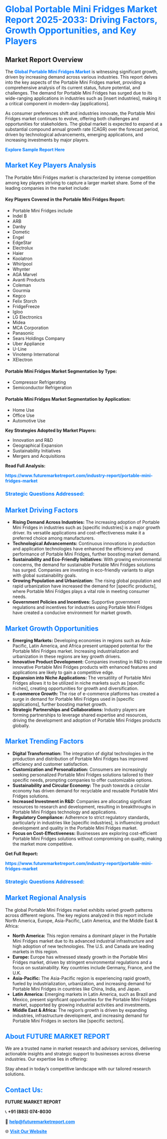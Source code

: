 <h1 style="color: #007BFF;">Global Portable Mini Fridges Market Report 2025-2033: Driving Factors, Growth Opportunities, and Key Players</h1>

<section id="overview">
<h2>Market Report Overview</h2>
<p>The <a href="https://www.futuremarketreport.com/industry-report/portable-mini-fridges-market" style="color: #007BFF; text-decoration: none;"><strong>Global Portable Mini Fridges Market</strong></a> is witnessing significant growth, driven by increasing demand across various industries. This report delves into the key aspects of the Portable Mini Fridges market, providing a comprehensive analysis of its current status, future potential, and challenges. The demand for Portable Mini Fridges has surged due to its wide-ranging applications in industries such as [insert industries], making it a critical component in modern-day [applications].</p>
<p>As consumer preferences shift and industries innovate, the Portable Mini Fridges market continues to evolve, offering both challenges and opportunities for stakeholders. The global market is expected to expand at a substantial compound annual growth rate (CAGR) over the forecast period, driven by technological advancements, emerging applications, and increasing investments by major players.</p>
</section>

<section id="overview">
<p><a href="https://www.futuremarketreport.com/request-sample/reportId=100091" style="color: #007BFF; text-decoration: none;"><strong>Explore Sample Report Here</strong></a></p>
</section>

<section id="key-players">
<h2 style="color: #007BFF;">Market Key Players Analysis</h2>
<p>The Portable Mini Fridges market is characterized by intense competition among key players striving to capture a larger market share. Some of the leading companies in the market include:</p>
<h4>Key Players Covered in the Portable Mini Fridges Report:</h4>
<ul><li>Portable Mini Fridges include</li><li>Indel B</li><li>ARB</li><li>Danby</li><li>Dometic</li><li>Engel</li><li>EdgeStar</li><li>Electrolux</li><li>Haier</li><li>Koolatron</li><li>Whirlpool</li><li>Whynter</li><li>AGA Marvel</li><li>Avanti Products</li><li>Coleman</li><li>Gourmia</li><li>Kegco</li><li>Felix Storch</li><li>FridgeFreeze</li><li>Igloo</li><li>LG Electronics</li><li>Midea</li><li>MCA Corporation</li><li>Panasonic</li><li>Sears Holdings Company</li><li>Uber Appliance</li><li>U-Line</li><li>Vinotemp International</li><li>XElectron</li></ul>
<h4>Portable Mini Fridges Market Segmentation by Type:</h4>
<ul><li>Compressor Refrigerating</li><li>Semiconductor Refrigeration</li></ul>

<h4>Portable Mini Fridges Market Segmentation by Application:</h4>
<ul><li>Home Use</li><li>Office Use</li><li>Automotive Use</li></ul>
<p><strong>Key Strategies Adopted by Market Players:</strong></p>
<ul>
<li>Innovation and R&D</li>
<li>Geographical Expansion</li>
<li>Sustainability Initiatives</li>
<li>Mergers and Acquisitions</li>
</ul>
</section>

<section>
<p><strong>Read Full Analysis: </strong></p><a href="https://www.futuremarketreport.com/industry-report/portable-mini-fridges-market" style="color: #007BFF; text-decoration: none;"><strong>https://www.futuremarketreport.com/industry-report/portable-mini-fridges-market</strong></a>
<h3 style="color: #007BFF;">Strategic Questions Addressed:</h3>
</section>

<section id="driving-factors">
<h2 style="color: #007BFF;">Market Driving Factors</h2>
<ul>
<li><strong>Rising Demand Across Industries:</strong> The increasing adoption of Portable Mini Fridges in industries such as [specific industries] is a major growth driver. Its versatile applications and cost-effectiveness make it a preferred choice among manufacturers.</li>
<li><strong>Technological Advancements:</strong> Continuous innovations in production and application technologies have enhanced the efficiency and performance of Portable Mini Fridges, further boosting market demand.</li>
<li><strong>Sustainability and Eco-Friendly Initiatives:</strong> With growing environmental concerns, the demand for sustainable Portable Mini Fridges solutions has surged. Companies are investing in eco-friendly variants to align with global sustainability goals.</li>
<li><strong>Growing Population and Urbanization:</strong> The rising global population and rapid urbanization have increased the demand for [specific products], where Portable Mini Fridges plays a vital role in meeting consumer needs.</li>
<li><strong>Government Policies and Incentives:</strong> Supportive government regulations and incentives for industries using Portable Mini Fridges have created a conducive environment for market growth.</li>
</ul>
</section>

<section id="growth-opportunities">
<h2 style="color: #007BFF;">Market Growth Opportunities</h2>
<ul>
<li><strong>Emerging Markets:</strong> Developing economies in regions such as Asia-Pacific, Latin America, and Africa present untapped potential for the Portable Mini Fridges market. Increasing industrialization and urbanization in these regions are key growth drivers.</li>
<li><strong>Innovative Product Development:</strong> Companies investing in R&D to create innovative Portable Mini Fridges products with enhanced features and applications are likely to gain a competitive edge.</li>
<li><strong>Expansion into Niche Applications:</strong> The versatility of Portable Mini Fridges allows it to be utilized in niche markets such as [specific niches], creating opportunities for growth and diversification.</li>
<li><strong>E-commerce Growth:</strong> The rise of e-commerce platforms has created a surge in demand for Portable Mini Fridges used in [specific applications], further boosting market growth.</li>
<li><strong>Strategic Partnerships and Collaborations:</strong> Industry players are forming partnerships to leverage shared expertise and resources, driving the development and adoption of Portable Mini Fridges products globally.</li>
</ul>
</section>

<section id="trending-factors">
<h2 style="color: #007BFF;">Market Trending Factors</h2>
<ul>
<li><strong>Digital Transformation:</strong> The integration of digital technologies in the production and distribution of Portable Mini Fridges has improved efficiency and customer satisfaction.</li>
<li><strong>Customization and Personalization:</strong> Consumers are increasingly seeking personalized Portable Mini Fridges solutions tailored to their specific needs, prompting companies to offer customizable options.</li>
<li><strong>Sustainability and Circular Economy:</strong> The push towards a circular economy has driven demand for recyclable and reusable Portable Mini Fridges solutions.</li>
<li><strong>Increased Investment in R&D:</strong> Companies are allocating significant resources to research and development, resulting in breakthroughs in Portable Mini Fridges technology and applications.</li>
<li><strong>Regulatory Compliance:</strong> Adherence to strict regulatory standards, particularly in industries like [specific industries], is influencing product development and quality in the Portable Mini Fridges market.</li>
<li><strong>Focus on Cost-Effectiveness:</strong> Businesses are exploring cost-efficient Portable Mini Fridges solutions without compromising on quality, making the market more competitive.</li>
</ul>
</section>

<section>
<p><strong>Get Full Report: </strong></p><a href="https://www.futuremarketreport.com/industry-report/portable-mini-fridges-market" style="color: #007BFF; text-decoration: none;"><strong>https://www.futuremarketreport.com/industry-report/portable-mini-fridges-market</strong></a>
<h3 style="color: #007BFF;">Strategic Questions Addressed:</h3>
</section>


<section id="regional-analysis">
<h2 style="color: #007BFF;">Market Regional Analysis</h2>
<p>The global Portable Mini Fridges market exhibits varied growth patterns across different regions. The key regions analyzed in this report include North America, Europe, Asia-Pacific, Latin America, and the Middle East & Africa:</p>
<ul>
<li><strong>North America:</strong> This region remains a dominant player in the Portable Mini Fridges market due to its advanced industrial infrastructure and high adoption of new technologies. The U.S. and Canada are leading markets in this region.</li>
<li><strong>Europe:</strong> Europe has witnessed steady growth in the Portable Mini Fridges market, driven by stringent environmental regulations and a focus on sustainability. Key countries include Germany, France, and the U.K.</li>
<li><strong>Asia-Pacific:</strong> The Asia-Pacific region is experiencing rapid growth, fueled by industrialization, urbanization, and increasing demand for Portable Mini Fridges in countries like China, India, and Japan.</li>
<li><strong>Latin America:</strong> Emerging markets in Latin America, such as Brazil and Mexico, present significant opportunities for the Portable Mini Fridges market, supported by growing industrial activities and investments.</li>
<li><strong>Middle East & Africa:</strong> The region’s growth is driven by expanding industries, infrastructure development, and increasing demand for Portable Mini Fridges in sectors like [specific sectors].</li>
</ul>
</section>

<footer>
<h2 style="color: #007BFF;">About FUTURE MARKET REPORT</h2>
<p>We are a trusted name in market research and advisory services, delivering actionable insights and strategic support to businesses across diverse industries. Our expertise lies in offering:</p>

<p>Stay ahead in today’s competitive landscape with our tailored research solutions.</p>

<h2 style="color: #007BFF;">Contact Us:</h2>
<p><strong>FUTURE MARKET REPORT</strong></p>
<p>📞 <strong>+91 (883) 074-8030</strong></p>
<p>📧 <strong><a href="mailto:help@futuremarketreport.com" style="color: #007BFF;">help@futuremarketreport.com</a></strong></p>
<p>🌐 <strong><a href="https://www.futuremarketreport.com/" style="color: #007BFF;">Visit Our Website</a></strong></p>
</footer>